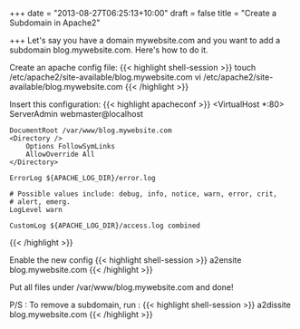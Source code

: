 +++
date = "2013-08-27T06:25:13+10:00"
draft = false
title = "Create a Subdomain in Apache2"

+++
Let's say you have a domain mywebsite.com and you want to add a subdomain blog.mywebsite.com. Here's how to do it.

Create an apache config file:
{{< highlight shell-session >}}
touch /etc/apache2/site-available/blog.mywebsite.com
vi /etc/apache2/site-available/blog.mywebsite.com
{{< /highlight >}}
<!--more-->
Insert this configuration:
{{< highlight apacheconf >}}
<VirtualHost *:80>
	ServerAdmin webmaster@localhost

	DocumentRoot /var/www/blog.mywebsite.com
	<Directory />
		Options FollowSymLinks
		AllowOverride All
	</Directory>

	ErrorLog ${APACHE_LOG_DIR}/error.log

	# Possible values include: debug, info, notice, warn, error, crit,
	# alert, emerg.
	LogLevel warn

	CustomLog ${APACHE_LOG_DIR}/access.log combined
</VirtualHost>
{{< /highlight >}}

Enable the new config
{{< highlight shell-session >}}
a2ensite blog.mywebsite.com
{{< /highlight >}}

Put all files under /var/www/blog.mywebsite.com and done!

P/S : To remove a subdomain, run :
{{< highlight shell-session >}}
a2dissite blog.mywebsite.com
{{< /highlight >}}